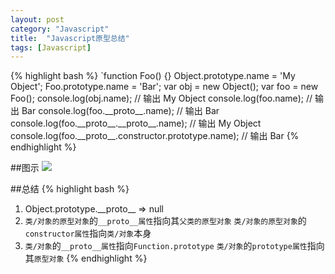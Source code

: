 ```yaml
---
layout: post
category: "Javascript"
title:  "Javascript原型总结"
tags: [Javascript]
---
```

{% highlight bash %}
`function Foo() {}
Object.prototype.name = 'My Object';
Foo.prototype.name = 'Bar';
var obj = new Object();
var foo = new Foo();
console.log(obj.name); // 输出 My Object
console.log(foo.name); // 输出 Bar
console.log(foo.\_\_proto\_\_.name); // 输出 Bar
console.log(foo.\_\_proto\_\_.\_\_proto\_\_.name); // 输出 My Object
console.log(foo.\_\_proto\_\_.constructor.prototype.name); // 输出 Bar
{% endhighlight %}

##图示
<img src="https://static.panoramio.com.storage.googleapis.com/photos/medium/122612856.jpg">

##总结
{% highlight bash %}
1. Object.prototype.\_\_proto\_\_ => null
2. `类/对象的原型对象`的`__proto__属性`指向其`父类的原型对象`
   `类/对象的原型对象`的`constructor属性`指向`类/对象`本身
3. `类/对象`的`__proto__属性`指向`Function.prototype`
   `类/对象`的`prototype属性`指向其`原型对象`
{% endhighlight %}


